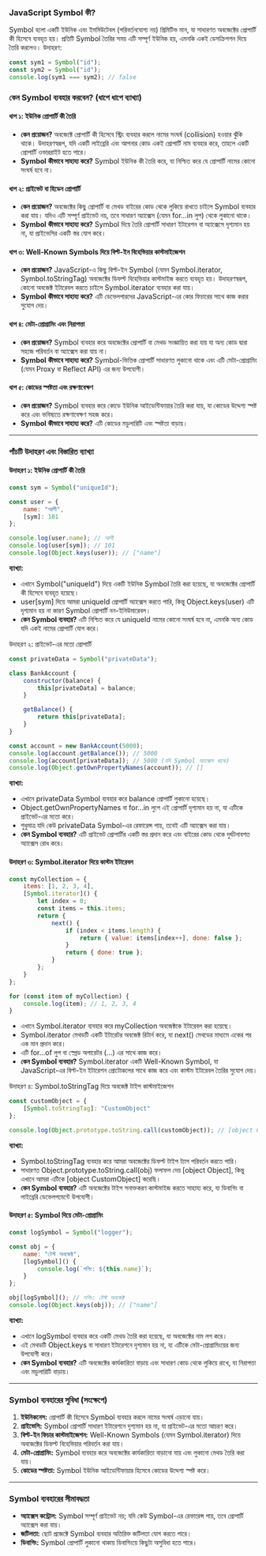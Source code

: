 
### **JavaScript Symbol কী?**

Symbol হলো একটি ইউনিক এবং ইমমিউটেবল (পরিবর্তনযোগ্য নয়) প্রিমিটিভ মান, যা সাধারণত অবজেক্টের প্রোপার্টি কী হিসেবে ব্যবহৃত হয়। প্রতিটি Symbol তৈরির সময় এটি সম্পূর্ণ ইউনিক হয়, এমনকি একই ডেসক্রিপশন দিয়ে তৈরি করলেও। উদাহরণ:

```js
const sym1 = Symbol("id");
const sym2 = Symbol("id");
console.log(sym1 === sym2); // false
```

### **কেন Symbol ব্যবহার করবেন? (ধাপে ধাপে ব্যাখ্যা)**

#### **ধাপ ১: ইউনিক প্রোপার্টি কী তৈরি**

- **কেন প্রয়োজন?** অবজেক্টে প্রোপার্টি কী হিসেবে স্ট্রিং ব্যবহার করলে নামের সংঘর্ষ (collision) হওয়ার ঝুঁকি থাকে। উদাহরণস্বরূপ, যদি একটি লাইব্রেরি এবং আপনার কোড একই প্রোপার্টি নাম ব্যবহার করে, তাহলে একটি প্রোপার্টি ওভাররাইট হতে পারে।
- **Symbol কীভাবে সাহায্য করে?** Symbol ইউনিক কী তৈরি করে, যা নিশ্চিত করে যে প্রোপার্টি নামের কোনো সংঘর্ষ হবে না।

#### **ধাপ ২: প্রাইভেট বা হিডেন প্রোপার্টি**

- **কেন প্রয়োজন?** অবজেক্টের কিছু প্রোপার্টি বা মেথড বাইরের কোড থেকে লুকিয়ে রাখতে চাইলে Symbol ব্যবহার করা যায়। যদিও এটি সম্পূর্ণ প্রাইভেট নয়, তবে সাধারণ অ্যাক্সেস (যেমন for...in লুপ) থেকে লুকানো থাকে।
- **Symbol কীভাবে সাহায্য করে?** Symbol দিয়ে তৈরি প্রোপার্টি সাধারণ ইটারেশন বা অ্যাক্সেসে দৃশ্যমান হয় না, যা প্রাইভেসির একটি স্তর যোগ করে।

#### **ধাপ ৩: Well-Known Symbols দিয়ে বিল্ট-ইন বিহেভিয়ার কাস্টমাইজেশন**

- **কেন প্রয়োজন?** JavaScript-এ কিছু বিল্ট-ইন Symbol (যেমন Symbol.iterator, Symbol.toStringTag) অবজেক্টের ডিফল্ট বিহেভিয়ার কাস্টমাইজ করতে ব্যবহৃত হয়। উদাহরণস্বরূপ, কোনো অবজেক্ট ইটারেবল করতে চাইলে Symbol.iterator ব্যবহার করা যায়।
- **Symbol কীভাবে সাহায্য করে?** এটি ডেভেলপারদের JavaScript-এর কোর ফিচারের সাথে কাজ করার সুযোগ দেয়।

#### **ধাপ ৪: মেটা-প্রোগ্রামিং এবং নিরাপত্তা**

- **কেন প্রয়োজন?** Symbol ব্যবহার করে অবজেক্টের প্রোপার্টি বা মেথড সংজ্ঞায়িত করা যায় যা অন্য কোড দ্বারা সহজে পরিবর্তন বা অ্যাক্সেস করা যায় না।
- **Symbol কীভাবে সাহায্য করে?** Symbol-ভিত্তিক প্রোপার্টি সাধারণত লুকানো থাকে এবং এটি মেটা-প্রোগ্রামিং (যেমন Proxy বা Reflect API) এর জন্য উপযোগী।

#### **ধাপ ৫: কোডের স্পষ্টতা এবং রক্ষণাবেক্ষণ**

- **কেন প্রয়োজন?** Symbol ব্যবহার করে কোডে ইউনিক আইডেন্টিফায়ার তৈরি করা যায়, যা কোডের উদ্দেশ্য স্পষ্ট করে এবং ভবিষ্যতে রক্ষণাবেক্ষণ সহজ করে।
- **Symbol কীভাবে সাহায্য করে?** এটি কোডের মডুলারিটি এবং স্পষ্টতা বাড়ায়।

---

### **পাঁচটি উদাহরণ এবং বিস্তারিত ব্যাখ্যা**

#### **উদাহরণ ১: ইউনিক প্রোপার্টি কী তৈরি**

```js
const sym = Symbol("uniqueId");

const user = {
    name: "আলী",
    [sym]: 101
};

console.log(user.name); // আলী
console.log(user[sym]); // 101
console.log(Object.keys(user)); // ["name"]
```

**ব্যাখ্যা:**

- এখানে Symbol("uniqueId") দিয়ে একটি ইউনিক Symbol তৈরি করা হয়েছে, যা অবজেক্টের প্রোপার্টি কী হিসেবে ব্যবহৃত হয়েছে।
- user[sym] দিয়ে আমরা uniqueId প্রোপার্টি অ্যাক্সেস করতে পারি, কিন্তু Object.keys(user) এটি দৃশ্যমান হয় না কারণ Symbol প্রোপার্টি নন-ইনিউমারেবল।
- **কেন Symbol ব্যবহার?** এটি নিশ্চিত করে যে uniqueId নামের কোনো সংঘর্ষ হবে না, এমনকি অন্য কোড যদি একই নামের প্রোপার্টি যোগ করে।


উদাহরণ ২: প্রাইভেট-এর মতো প্রোপার্টি

```js
const privateData = Symbol("privateData");

class BankAccount {
    constructor(balance) {
        this[privateData] = balance;
    }

    getBalance() {
        return this[privateData];
    }
}

const account = new BankAccount(5000);
console.log(account.getBalance()); // 5000
console.log(account[privateData]); // 5000 (যদি Symbol অ্যাক্সেস থাকে)
console.log(Object.getOwnPropertyNames(account)); // []
```

**ব্যাখ্যা:**

- এখানে privateData Symbol ব্যবহার করে balance প্রোপার্টি লুকানো হয়েছে।
- Object.getOwnPropertyNames বা for...in লুপে এই প্রোপার্টি দৃশ্যমান হয় না, যা এটিকে প্রাইভেট-এর মতো করে।
- শুধুমাত্র যদি কেউ privateData Symbol-এর রেফারেন্স পায়, তবেই এটি অ্যাক্সেস করা যায়।
- **কেন Symbol ব্যবহার?** এটি প্রাইভেট প্রোপার্টির একটি স্তর প্রদান করে এবং বাইরের কোড থেকে দুর্ঘটনাবশত অ্যাক্সেস রোধ করে।

#### **উদাহরণ ৩: Symbol.iterator দিয়ে কাস্টম ইটারেবল**


```js
const myCollection = {
    items: [1, 2, 3, 4],
    [Symbol.iterator]() {
        let index = 0;
        const items = this.items;
        return {
            next() {
                if (index < items.length) {
                    return { value: items[index++], done: false };
                }
                return { done: true };
            }
        };
    }
};

for (const item of myCollection) {
    console.log(item); // 1, 2, 3, 4
}
```

- এখানে Symbol.iterator ব্যবহার করে myCollection অবজেক্টকে ইটারেবল করা হয়েছে।
- Symbol.iterator মেথডটি একটি ইটারেটর অবজেক্ট রিটার্ন করে, যা next() মেথডের মাধ্যমে একের পর এক মান প্রদান করে।
- এটি for...of লুপ বা স্প্রেড অপারেটর (...) এর সাথে কাজ করে।
- **কেন Symbol ব্যবহার?** Symbol.iterator একটি Well-Known Symbol, যা JavaScript-এর বিল্ট-ইন ইটারেশন প্রোটোকলের সাথে কাজ করে এবং কাস্টম ইটারেবল তৈরির সুযোগ দেয়।


উদাহরণ ৪: Symbol.toStringTag দিয়ে অবজেক্ট টাইপ কাস্টমাইজেশন

```js
const customObject = {
    [Symbol.toStringTag]: "CustomObject"
};

console.log(Object.prototype.toString.call(customObject)); // [object CustomObject]
```

**ব্যাখ্যা:**

- Symbol.toStringTag ব্যবহার করে আমরা অবজেক্টের ডিফল্ট টাইপ ট্যাগ পরিবর্তন করতে পারি।
- সাধারণত Object.prototype.toString.call(obj) ফলাফল দেয় [object Object], কিন্তু এখানে আমরা এটিকে [object CustomObject] করেছি।
- **কেন Symbol ব্যবহার?** এটি অবজেক্টের টাইপ সনাক্তকরণ কাস্টমাইজ করতে সাহায্য করে, যা ডিবাগিং বা লাইব্রেরি ডেভেলপমেন্টে উপযোগী।

#### **উদাহরণ ৫: Symbol দিয়ে মেটা-প্রোগ্রামিং**

```js
const logSymbol = Symbol("logger");

const obj = {
    name: "টেস্ট অবজেক্ট",
    [logSymbol]() {
        console.log(`লগিং: ${this.name}`);
    }
};

obj[logSymbol](); // লগিং: টেস্ট অবজেক্ট
console.log(Object.keys(obj)); // ["name"]
```

**ব্যাখ্যা:**

- এখানে logSymbol ব্যবহার করে একটি মেথড তৈরি করা হয়েছে, যা অবজেক্টের নাম লগ করে।
- এই মেথডটি Object.keys বা সাধারণ ইটারেশনে দৃশ্যমান হয় না, যা এটিকে মেটা-প্রোগ্রামিংয়ের জন্য উপযোগী করে।
- **কেন Symbol ব্যবহার?** এটি অবজেক্টের কার্যকারিতা বাড়ায় এবং সাধারণ কোড থেকে লুকিয়ে রাখে, যা নিরাপত্তা এবং মডুলারিটি বাড়ায়।

---

### **Symbol ব্যবহারের সুবিধা (সংক্ষেপে)**

1. **ইউনিকনেস:** প্রোপার্টি কী হিসেবে Symbol ব্যবহার করলে নামের সংঘর্ষ এড়ানো যায়।
2. **প্রাইভেসি:** Symbol প্রোপার্টি সাধারণ ইটারেশনে দৃশ্যমান হয় না, যা প্রাইভেট-এর মতো আচরণ করে।
3. **বিল্ট-ইন ফিচার কাস্টমাইজেশন:** Well-Known Symbols (যেমন Symbol.iterator) দিয়ে অবজেক্টের ডিফল্ট বিহেভিয়ার পরিবর্তন করা যায়।
4. **মেটা-প্রোগ্রামিং:** Symbol ব্যবহার করে অবজেক্টের কার্যকারিতা বাড়ানো যায় এবং লুকানো মেথড তৈরি করা যায়।
5. **কোডের স্পষ্টতা:** Symbol ইউনিক আইডেন্টিফায়ার হিসেবে কোডের উদ্দেশ্য স্পষ্ট করে।

---

### **Symbol ব্যবহারের সীমাবদ্ধতা**

- **অ্যাক্সেস কন্ট্রোল:** Symbol সম্পূর্ণ প্রাইভেট নয়; যদি কেউ Symbol-এর রেফারেন্স পায়, তবে প্রোপার্টি অ্যাক্সেস করা যায়।
- **জটিলতা:** ছোট প্রজেক্টে Symbol ব্যবহার অতিরিক্ত জটিলতা যোগ করতে পারে।
- **ডিবাগিং:** Symbol প্রোপার্টি লুকানো থাকায় ডিবাগিংয়ে কিছুটা অসুবিধা হতে পারে।

